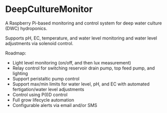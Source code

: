 # DeepCultureMonitor
A Raspberry Pi-based monitoring and control system for deep water culture (DWC) hydroponics.


Supports pH, EC, temperature, and water level monitoring and water level adjustments via solenoid control.

Roadmap:
- Light level monitoring (on/off, and then lux measurement)
- Relay control for switching reservoir drain pump, top feed pump, and lighting
- Support peristaltic pump control
- Support max/min limits for water level, pH, and EC with automated fertigation/water level adjustments
- Control using P(I)D control
- Full grow lifecycle automation
- Configurable alerts via email and/or SMS
